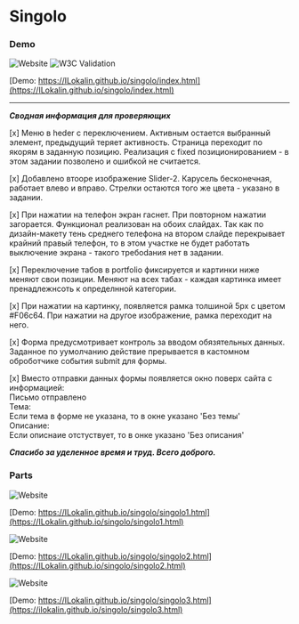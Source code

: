 # Singolo #

### Demo ###
![Website](https://img.shields.io/website?up_message=Singolo_online&url=https://ILokalin.github.io/singolo/index.html) ![W3C Validation](https://img.shields.io/w3c-validation/html?targetUrl=https%3A%2F%2Filokalin.github.io%2Fsingolo%2Findex.html)

[Demo: https://ILokalin.github.io/singolo/index.html](https://ILokalin.github.io/singolo/index.html)

***

___Сводная информация для проверяющих___

[x] Меню в heder с переключением. Активным остается выбранный элемент, предыдущий теряет активность. Страница переходит по якорям в заданную позицию. Реализация с fixed позиционированием - в этом задании позволено и ошибкой не считается.

[x] Добавлено втооре изображение Slider-2. Карусель бесконечная, работает влево и вправо. Стрелки остаются того же цвета - указано в задании.

[x] При нажатии на телефон экран гаснет. При повторном нажатии загорается. Функционал реализован на обоих слайдах. Так как по дизайн-макету тень среднего телефона на втором слайде перекрывает крайний правый телефон, то в этом участке не будет работать выключение экрана - такого требоdания нет в задании.

[x] Переключение табов в portfolio фиксируется и картинки ниже меняют свои позиции. Меняют на всех табах - каждая картинка имеет пренадлежнсоть к определнной категории.

[x] При нажатии на картинку, появляется рамка толшиной 5px с цветом #F06c64. При нажатии на другое изображение, рамка переходит на него.

[x] Форма предусмотривает контроль за вводом обязятельных данных. Заданное по уумолчанию действие прерывается в кастомном оброботчике события submit для формы.

[x] Вместо отправки данных формы появляется окно поверх сайта с информацией:<br>
Письмо отправлено<br>
Тема:<br>
Если тема в форме не указана, то в окне указано 'Без темы'<br>
Описание:<br>
Если описнаие отстуствует, то в онке указано 'Без описания'



___Спасибо за уделенное время и труд. Всего доброго.___

### Parts ###

![Website](https://img.shields.io/website?up_message=Singolo1_online&url=https://ILokalin.github.io/singolo/singolo1.html)

[Demo: https://ILokalin.github.io/singolo/singolo1.html](https://ILokalin.github.io/singolo/singolo1.html)

![Website](https://img.shields.io/website?up_message=Singolo2_online&url=https://ILokalin.github.io/singolo/singolo2.html)

[Demo: https://ILokalin.github.io/singolo/singolo2.html](https://ILokalin.github.io/singolo/singolo2.html)

![Website](https://img.shields.io/website?up_message=Singolo3_online&url=https://ILokalin.github.io/singolo/singolo3.html)

[Demo: https://ILokalin.github.io/singolo/singolo3.html](https://ilokalin.github.io/singolo/singolo3.html)